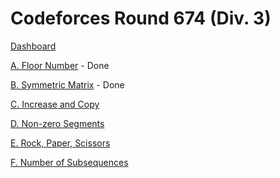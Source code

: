 # Codeforces Round 674 (Div. 3)

[Dashboard](https://codeforces.com/contest/1426)

[A. Floor Number](https://codeforces.com/contest/1426/problem/A) - Done

[B. Symmetric Matrix](https://codeforces.com/contest/1426/problem/B) - Done

[C. Increase and Copy](https://codeforces.com/contest/1426/problem/C)

[D. Non-zero Segments](https://codeforces.com/contest/1426/problem/D)

[E. Rock, Paper, Scissors](https://codeforces.com/contest/1426/problem/E)

[F. Number of Subsequences](https://codeforces.com/contest/1426/problem/F)
